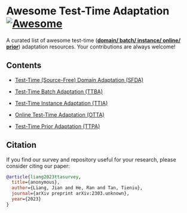 # Awesome Test-Time Adaptation [![Awesome](https://awesome.re/badge.svg)](https://awesome.re)

A curated list of awesome test-time (**<u>domain/ batch/ instance/ online/ prior</u>**) adaptation resources. Your contributions are always welcome!

## Contents
- [Test-Time (Source-Free) Domain Adaptation (SFDA)](./TTA-SFDA.md)

- [Test-Time Batch Adaptation (TTBA)](./TTA-TTBA.md/#Batch-level)

- [Test-Time Instance Adaptation (TTIA)](./TTA-TTBA.md/#Instance-level)

- [Online Test-Time Adaptation (OTTA)](./TTA-OTTA.md)

- [Test-Time Prior Adaptation (TTPA)](./TTA-TTPA.md)

## Citation
If you find our survey and repository useful for your research, please consider citing our paper:
```bibtex
@article{liang2023ttasurvey,
  title={anonymous},
  author={Liang, Jian and He, Ran and Tan, Tieniu},
  journal={arXiv preprint arXiv:2303.unknown},
  year={2023}
}
```